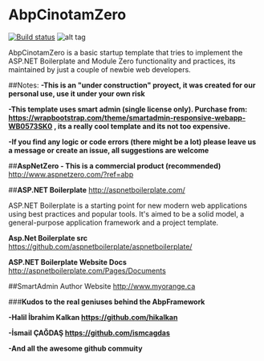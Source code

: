 # AbpCinotamZero
[![Build status](https://ci.appveyor.com/api/projects/status/70x83r44khsjd6j3?svg=true)](https://ci.appveyor.com/project/periface/abpcinotammodulezero)
![alt tag](https://raw.githubusercontent.com/periface/AbpCinotamZero-SmartAdmin/master/Cinotam.AbpModuleZero.Web/RepoContent/Captura.JPG)

AbpCinotamZero is a basic startup template that tries to implement the ASP.NET Boilerplate and Module Zero functionality and practices, its maintained by just a couple of newbie web developers. 

##Notes:
**-This is an "under construction" proyect, it was created for our personal use, use it under your own risk**

**-This template uses smart admin (single license only). Purchase from: https://wrapbootstrap.com/theme/smartadmin-responsive-webapp-WB0573SK0 , its a really cool template and its not too expensive.**

**-If you find any logic or code errors (there might be a lot) please leave us a message or create an issue, all suggestions are welcome**

##**AspNetZero - This is a commercial product (recommended)**
http://www.aspnetzero.com/?ref=abp 

##**ASP.NET Boilerplate**
http://aspnetboilerplate.com/

ASP.NET Boilerplate is a starting point for new modern web applications using best practices and popular tools. It's aimed to be a solid model, a general-purpose application framework and a project template.


**Asp.Net Boilerplate src** 
https://github.com/aspnetboilerplate/aspnetboilerplate/

**ASP.NET Boilerplate Website Docs** 
http://aspnetboilerplate.com/Pages/Documents

##SmartAdmin Author Website
http://www.myorange.ca

###**Kudos to the real geniuses behind the AbpFramework**

**-Halil İbrahim Kalkan https://github.com/hikalkan**

**-İsmail ÇAĞDAŞ https://github.com/ismcagdas**

**-And all the awesome github commuity**


